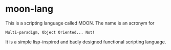 moon-lang
=========

This is a scripting language called MOON. The name is an acronym for

    Multi-paradigm, Object Oriented... Not!

It is a simple lisp-inspired and badly designed functional scripting language.
